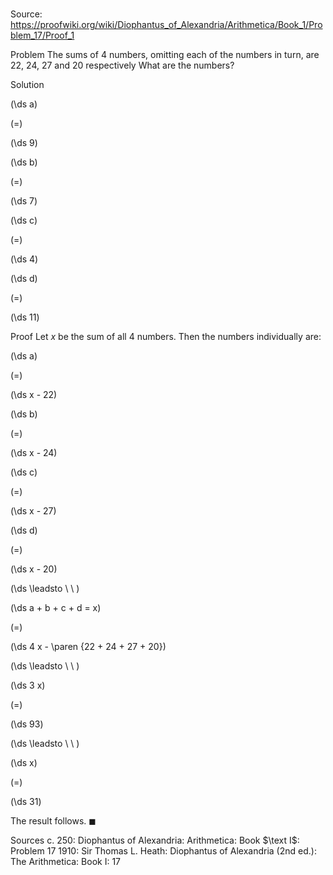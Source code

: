 # 

Source: https://proofwiki.org/wiki/Diophantus_of_Alexandria/Arithmetica/Book_1/Problem_17/Proof_1



Problem
The sums of $4$ numbers, omitting each of the numbers in turn, are $22$, $24$, $27$ and $20$ respectively
What are the numbers?


Solution













\(\ds a\)

\(=\)







\(\ds 9\)




















\(\ds b\)

\(=\)







\(\ds 7\)




















\(\ds c\)

\(=\)







\(\ds 4\)




















\(\ds d\)

\(=\)







\(\ds 11\)











Proof
Let $x$ be the sum of all $4$ numbers.
Then the numbers individually are:














\(\ds a\)

\(=\)







\(\ds x - 22\)




















\(\ds b\)

\(=\)







\(\ds x - 24\)




















\(\ds c\)

\(=\)







\(\ds x - 27\)




















\(\ds d\)

\(=\)







\(\ds x - 20\)














\(\ds \leadsto \ \ \)





\(\ds a + b + c + d = x\)

\(=\)







\(\ds 4 x - \paren {22 + 24 + 27 + 20}\)














\(\ds \leadsto \ \ \)





\(\ds 3 x\)

\(=\)







\(\ds 93\)














\(\ds \leadsto \ \ \)





\(\ds x\)

\(=\)







\(\ds 31\)









The result follows.
$\blacksquare$


Sources
c. 250: Diophantus of Alexandria: Arithmetica: Book $\text I$: Problem $17$
1910: Sir Thomas L. Heath: Diophantus of Alexandria (2nd ed.): The Arithmetica: Book $\text {I}$: $17$




